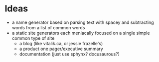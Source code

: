# Ideas

* a name generator based on parsing text with spacey and subtracting words from a list of common words
* a static site generators each meniacally focused on a single simple common type of site
  * a blog (like vitalik.ca, or jessie frazelle's)
  * a product one pager/executive summary
  * documentation (just use sphynx? docusaurous?)
